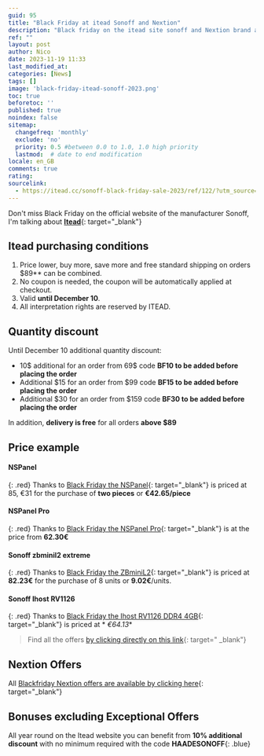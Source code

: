 ```yaml
---
guid: 95
title: "Black Friday at itead Sonoff and Nextion"
description: "Black friday on the itead site sonoff and Nextion brand at reduced prices"
ref: ""
layout: post
author: Nico
date: 2023-11-19 11:33
last_modified_at: 
categories: [News]
tags: []
image: 'black-friday-itead-sonoff-2023.png'
toc: true
beforetoc: ''
published: true
noindex: false
sitemap:
  changefreq: 'monthly'
  exclude: 'no'
  priority: 0.5 #between 0.0 to 1.0, 1.0 high priority
  lastmod:  # date to end modification
locale: en_GB
comments: true
rating:  
sourcelink:
  - https://itead.cc/sonoff-black-friday-sale-2023/ref/122/?utm_source=itead&utm_medium=topbanner&utm_campaign=blackfriday
---
```


Don't miss Black Friday on the official website of the manufacturer Sonoff, I'm talking about [**Itead**](https://itead.cc/sonoff-black-friday-sale-2023/ref/122/?utm_source=itead&utm_medium=topbanner&utm_campaign=blackfriday){: target="_blank"}

## Itead purchasing conditions
1. Price lower, buy more, save more and free standard shipping on orders $89** can be combined.
2. No coupon is needed, the coupon will be automatically applied at checkout.
3. Valid **until December 10**.
4. All interpretation rights are reserved by ITEAD.

## Quantity discount

Until December 10 additional quantity discount:
- 10$ additional for an order from 69$ code **BF10 to be added before placing the order**
- Additional $15 for an order from $99 code **BF15 to be added before placing the order**
- Additional $30 for an order from $159 code **BF30 to be added before placing the order**

In addition, **delivery is free** for all orders **above $89**

## Price example

#### NSPanel
{: .red}
Thanks to [Black Friday the NSPanel](https://itead.cc/product/sonoff-nspanel-smart-scene-wall-switch/ref/122/){: target="_blank"} is priced at 85, €31 for the purchase of **two pieces** or **€42.65/piece**
#### NSPanel Pro
{: .red}
Thanks to [Black Friday the NSPanel Pro](https://itead.cc/product/sonoff-nspanel-pro-smart-home-control-panel/ref/122/){: target="_blank"} is at the price from **62.30€**
#### Sonoff zbminil2 extreme
{: .red}
Thanks to [Black Friday the ZBminiL2](https://itead.cc/product/sonoff-zbminil2-extreme-zigbee-smart-switch-no-neutral-required/ref/122/){: target="_blank"} is priced at **82.23€** for the purchase of 8 units or **9.02€**/units.
#### Sonoff Ihost RV1126
{: .red}
Thanks to [Black Friday the Ihost RV1126 DDR4 4GB](https://itead.cc/product/sonoff-ihost-smart-home-hub/ref/122/){: target="_blank"} is priced at * *€64.13**

> Find all the offers [by clicking directly on this link](https://itead.cc/sonoff-black-friday-sale-2023/ref/122/?utm_source=itead&utm_medium=topbanner&utm_campaign=blackfriday){: target=" _blank"}

## Nextion Offers

All [Blackfriday Nextion offers are available by clicking here](https://itead.cc/nextion-display/ref/122/?utm_source=itead&utm_medium=topbanner&utm_campaign=blackfriday){: target="_blank"}

## Bonuses excluding Exceptional Offers

All year round on the Itead website you can benefit from **10% additional discount** with no minimum required with the code **HAADESONOFF**{: .blue}

